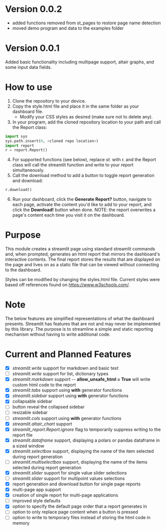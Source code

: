 # Version 0.0.2
- added functions removed from st_pages to restore page name detection
- moved demo program and data to the examples folder

# Version 0.0.1
Added basic functionality including multipage support, altair graphs, and some input data fields.

# How to use
1. Clone the repository to your device.
2. Copy the style.html file and place it in the same folder as your dashboard file.
    - Modify your CSS styles as desired (make sure not to delete any).
3. In your program, add the cloned repository location to your path and call the Report class:
```python
import sys
sys.path.insert(0, <cloned repo location>)
import report
r = report.Report()
```
4. For supported functions (see below), replace _st._ with _r._ and the Report class will call the streamlit function and write to your report simultaneously.
5. Call the download method to add a button to toggle report generation and download: 
```python
r.download()
```
6. Run your dashboard, click the **Generate Report?** button, navigate to each page, activate the content you'd like to add to your report, and click the **Download!** button when done. NOTE: the report overwrites a page's content each time you visit it on the dashboard.

# Purpose
This module creates a streamlit page using standard streamlit commands and, when prompted, generates an html report that mirrors the dashboard's interactive contents. The final report stores the results that are displayed on the page and lives on as a static file that can be viewed without connecting to the dashboard.

Styles can be modified by changing the styles.html file. Current styles were based off references found on https://www.w3schools.com/.
 
# Note
The below features are simplified representations of what the dashboard presents. Streamlit has features that are not and may never be implemented by this library. The purpose is to streamline a simple and static reporting mechanism without having to write additional code. 

# Current and Planned Features
- [x] _streamlit.write_ support for markdown and basic text
- [ ] _streamlit.write_ support for list, dictionary types
- [x] _streamlit.markdown_ support -- **allow_unsafe_html = True** will write custom html code to the report
- [x] _streamlit.tabs_ support using **with** generator functions
- [x] _streamlit.sidebar_ support using **with** generator functions
- [x] collapsable sidebar
- [ ] button reveal the collapsed sidebar
- [ ] resizable sidebar
- [ ] _streamlit.cols_ support using **with** generator functions
- [x] _streamlit.altair_chart_ support
- [x] _streamlit_report.Report.ignore_ flag to temporarily suppress writing to the report file
- [x] _streamlit.dataframe_ support, displaying a polars or pandas dataframe in a sized window
- [x] _streamlit.selectbox_ support, displaying the name of the item selected during report generation
- [ ] _streamlit.multiselectbox_ support, displaying the name of the items selected during report generation
- [x] _streamlit.slider_ support for single value slider selections
- [ ] _streamlit.slider_ support for multipoint values selections
- [x] report generation and download button for single page reports
- [x] multi-page app support
- [x] creation of single report for multi-page applications
- [ ] improved style defaults
- [x] option to specify the default page order that a report generates in
- [ ] option to only replace page content when a button is pressed
- [ ] option to write to temporary files instead of storing the html code in memory
